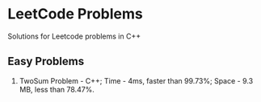 # LeetCode Problems

Solutions for Leetcode problems in C++

## Easy Problems
1. TwoSum Problem - C++; Time -  4ms, faster than 99.73%; Space - 9.3 MB, less than 78.47%.
